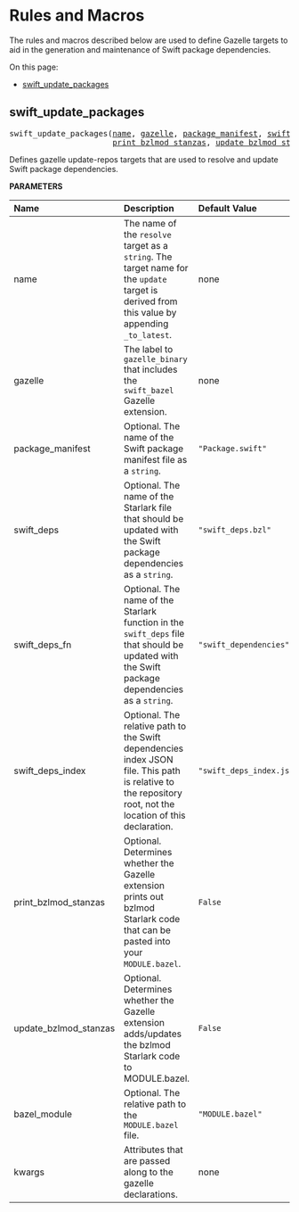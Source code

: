 <!-- Generated with Stardoc, Do Not Edit! -->
# Rules and Macros


The rules and macros described below are used to define Gazelle targets to aid in the generation and maintenance of Swift package dependencies.


On this page:

  * [swift_update_packages](#swift_update_packages)


<a id="swift_update_packages"></a>

## swift_update_packages

<pre>
swift_update_packages(<a href="#swift_update_packages-name">name</a>, <a href="#swift_update_packages-gazelle">gazelle</a>, <a href="#swift_update_packages-package_manifest">package_manifest</a>, <a href="#swift_update_packages-swift_deps">swift_deps</a>, <a href="#swift_update_packages-swift_deps_fn">swift_deps_fn</a>, <a href="#swift_update_packages-swift_deps_index">swift_deps_index</a>,
                      <a href="#swift_update_packages-print_bzlmod_stanzas">print_bzlmod_stanzas</a>, <a href="#swift_update_packages-update_bzlmod_stanzas">update_bzlmod_stanzas</a>, <a href="#swift_update_packages-bazel_module">bazel_module</a>, <a href="#swift_update_packages-kwargs">kwargs</a>)
</pre>

Defines gazelle update-repos targets that are used to resolve and update     Swift package dependencies.

**PARAMETERS**


| Name  | Description | Default Value |
| :------------- | :------------- | :------------- |
| <a id="swift_update_packages-name"></a>name |  The name of the <code>resolve</code> target as a <code>string</code>. The target name for the <code>update</code> target is derived from this value by appending <code>_to_latest</code>.   |  none |
| <a id="swift_update_packages-gazelle"></a>gazelle |  The label to <code>gazelle_binary</code> that includes the <code>swift_bazel</code> Gazelle extension.   |  none |
| <a id="swift_update_packages-package_manifest"></a>package_manifest |  Optional. The name of the Swift package manifest file as a <code>string</code>.   |  <code>"Package.swift"</code> |
| <a id="swift_update_packages-swift_deps"></a>swift_deps |  Optional. The name of the Starlark file that should be updated with the Swift package dependencies as a <code>string</code>.   |  <code>"swift_deps.bzl"</code> |
| <a id="swift_update_packages-swift_deps_fn"></a>swift_deps_fn |  Optional. The name of the Starlark function in the <code>swift_deps</code> file that should be updated with the Swift package dependencies as a <code>string</code>.   |  <code>"swift_dependencies"</code> |
| <a id="swift_update_packages-swift_deps_index"></a>swift_deps_index |  Optional. The relative path to the Swift dependencies index JSON file. This path is relative to the repository root, not the location of this declaration.   |  <code>"swift_deps_index.json"</code> |
| <a id="swift_update_packages-print_bzlmod_stanzas"></a>print_bzlmod_stanzas |  Optional. Determines whether the Gazelle extension prints out bzlmod Starlark code that can be pasted into your <code>MODULE.bazel</code>.   |  <code>False</code> |
| <a id="swift_update_packages-update_bzlmod_stanzas"></a>update_bzlmod_stanzas |  Optional. Determines whether the Gazelle extension adds/updates the bzlmod Starlark code to MODULE.bazel.   |  <code>False</code> |
| <a id="swift_update_packages-bazel_module"></a>bazel_module |  Optional. The relative path to the <code>MODULE.bazel</code> file.   |  <code>"MODULE.bazel"</code> |
| <a id="swift_update_packages-kwargs"></a>kwargs |  Attributes that are passed along to the gazelle declarations.   |  none |


